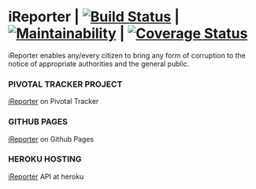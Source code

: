 # iReporter | [![Build Status](https://travis-ci.com/jngisiro/iReporter.svg?branch=api)](https://travis-ci.com/jngisiro/iReporter) | [![Maintainability](https://api.codeclimate.com/v1/badges/7e343f2eb9d78148d6ad/maintainability)](https://codeclimate.com/github/jngisiro/iReporter/maintainability) | [![Coverage Status](https://coveralls.io/repos/github/jngisiro/iReporter/badge.svg?branch=api)](https://coveralls.io/github/jngisiro/iReporter?branch=api)
 iReporter enables any/every citizen to bring any form of corruption to the notice of appropriate authorities and the general public.

### PIVOTAL TRACKER PROJECT
[iReporter](https://www.pivotaltracker.com/n/projects/2227309) on Pivotal Tracker

### GITHUB PAGES
[iReporter](https://jngisiro.github.io/) on Github Pages

### HEROKU HOSTING
[iReporter](http://i-reporter-app.herokuapp.com/api/v1/red_flags) API at heroku
